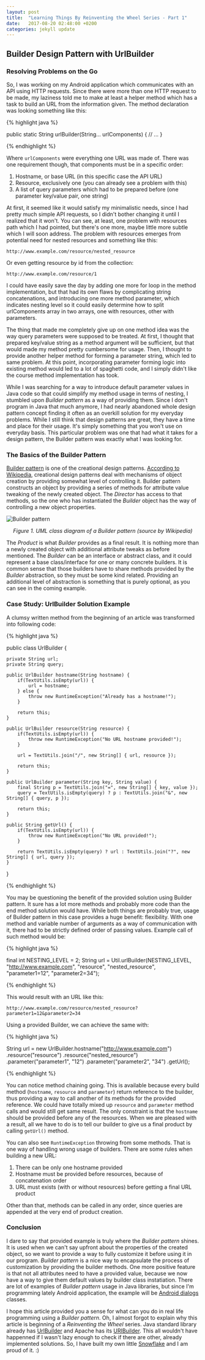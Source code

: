 ```yaml
---
layout: post
title:  "Learning Things By Reinventing the Wheel Series - Part 1"
date:   2017-08-20 02:48:00 +0200
categories: jekyll update
---
```


## Builder Design Pattern with UrlBuilder


### Resolving Problems on the Go

So, I was working on my Android application which communicates with an API using HTTP requests.
Since there were more than one HTTP request to be made, my laziness told me to make at least a
helper method which has a task to build an URL from the information given. The method declaration
was looking something like this:

{% highlight java %}

public static String urlBuilder(String... urlComponents) {
    // ...
}

{% endhighlight %}

Where `urlComponents` were everything one URL was made of. There was one requirement though,
that components must be in a specific order:

1. Hostname, or base URL (in this specific case the API URL)
2. Resource, exclusively one (you can already see a problem with this)
3. A list of query parameters which had to be prepared before (one parameter key/value pair, one string)

At first, it seemed like it would satisfy my minimalistic needs, since I had pretty much simple API
requests, so I didn't bother changing it until I realized that it won't. You can see, at least,
one problem with resources path which I had pointed, but there's one more, maybe little more subtle which I will soon address.
The problem with resources emerges from potential need for nested resources and something like this:

    http://www.example.com/resource/nested_resource
    
Or even getting resource by id from the collection:

    http://www.example.com/resource/1
    
I could have easily save the day by adding one more for loop in the method implementation,
but that had its own flaws by complicating string concatenations, and introducing one more method parameter,
which indicates nesting level so it could easily determine how to split urlComponents array in two arrays, one with resources, other with parameters.

The thing that made me completely give up on one method idea was the way query parameters were supposed to be treated.
At first, I thought that prepared key/value string as a method argument will be sufficient, but that would made my method pretty cumbersome for usage.
Then, I thought to provide another helper method for forming a parameter string, which led to same problem.
At this point, incorporating parameter forming logic into existing method would led to a lot of spaghetti code,
and I simply didn't like the course method implementation has took.

While I was searching for a way to introduce default parameter values in Java code so that could simplify my method usage in terms of nesting,
I stumbled upon *Builder pattern* as a way of providing them.
Since I don't program in Java that much anymore, I had nearly abandoned whole design pattern concept finding it often as an overkill solution for my everyday problems.
While I still think that design patterns are great, they have a time and place for their usage. It's simply something that you won't use on everyday basis. 
This particular problem was one that had what it takes for a design pattern, the Builder pattern was exactly what I was looking for.

### The Basics of the Builder Pattern

[Builder pattern](https://en.wikipedia.org/wiki/Builder_pattern) is one of the creational design patterns.
[According to Wikipedia](https://en.wikipedia.org/wiki/Creational_pattern),
creational design patterns deal with mechanisms of object creation by providing somewhat level of controlling it.
Builder pattern constructs an object by providing a series of methods for attribute value tweaking of the newly created object.
The *Director* has access to that methods, so the one who has instantiated the *Builder* object has the way of controlling a new object properties.

![Builder pattern](https://upload.wikimedia.org/wikipedia/commons/f/f3/Builder_UML_class_diagram.svg "Builder design pattern")
<p style="text-align:center"><em>Figure 1. UML class diagram of a Builder pattern (source by Wikipedia)</em></p>

The *Product* is what *Builder* provides as a final result.
It is nothing more than a newly created object with additional attribute tweaks as before mentioned.
The *Builder* can be an interface or abstract class, and it could represent a base class/interface for one or many concrete builders.
It is common sense that those builders have to share methods provided by the *Builder* abstraction, so they must be some kind related.
Providing an additional level of abstraction is something that is purely optional, as you can see in the coming example.

### Case Study: UrlBuilder Solution Example

A clumsy written method from the beginning of an article was transformed into following code:

{% highlight java %}

public class UrlBuilder {

    private String url;
    private String query;

    public UrlBuilder hostname(String hostname) {
        if(TextUtils.isEmpty(url)) {
            url = hostname;
        } else {
            throw new RuntimeException("Already has a hostname!");
        }

        return this;
    }

    public UrlBuilder resource(String resource) {
        if(TextUtils.isEmpty(url)) {
            throw new RuntimeException("No URL hostname provided!");
        }

        url = TextUtils.join("/", new String[] { url, resource });

        return this;
    }

    public UrlBuilder parameter(String key, String value) {
        final String p = TextUtils.join("=", new String[] { key, value });
        query = TextUtils.isEmpty(query) ? p : TextUtils.join("&", new String[] { query, p });

        return this;
    }

    public String getUrl() {
        if(TextUtils.isEmpty(url)) {
            throw new RuntimeException("No URL provided!");
        }

        return TextUtils.isEmpty(query) ? url : TextUtils.join("?", new String[] { url, query });
    }

}

{% endhighlight %}

You may be questioning the benefit of the provided solution using Builder pattern.
It sure has a lot more methods and probably more code than the end method solution would have.
While both things are probably true, usage of Builder pattern in this case provides a huge benefit: flexibility.
With one method and variable number of arguments as a way of communication with it, there had to be strictly defined order of passing values.
Example call of such method would be:

{% highlight java %}

final int NESTING_LEVEL = 2;
String url = Util.urlBuilder(NESTING_LEVEL, "http://www.example.com", 
                                            "resource", "nested_resource",
                                            "parameter1=12", "parameter2=34");

{% endhighlight %}
    
This would result with an URL like this:

    http://www.example.com/resource/nested_resource?parameter1=12&parameter2=34
    
Using a provided Builder, we can achieve the same with:


{% highlight java %}

String url = new UrlBuilder.hostname("http://www.example.com")
                           .resource("resource")
                           .resource("nested_resource")
                           .parameter("parameter1", "12")
                           .parameter("parameter2", "34")
                           .getUrl();

{% endhighlight %}

You can notice method chaining going.
This is available because every build method (`hostname`, `resource` and `parameter`) return reference to the builder,
thus providing a way to call another of its methods for the provided reference.
We could have totally mixed up `resource` and `parameter` method calls and would still get same result.
The only constraint is that the `hostname` should be provided before any of the resources.
When we are pleased with a result, all we have to do is to tell our builder to give us a final product by calling `getUrl()` method.

You can also see `RuntimeException` throwing from some methods.
That is one way of handling wrong usage of builders.
There are some rules when building a new URL:

1. There can be only one hostname provided
2. Hostname must be provided before resources, because of concatenation order
3. URL must exists (with or without resources) before getting a final URL product

Other than that, methods can be called in any order, since queries are appended at the very end of product creation.

### Conclusion

I dare to say that provided example is truly where the *Builder pattern* shines.
It is used when we can't say upfront about the properties of the created object, so we want to provide a way to fully customize it before using it in our program.
*Builder pattern* is a nice way to encapsulate the process of customization by providing the builder methods.
One more positive feature is that not all attributes need to have a provided value, because we now have a way to give them default values by builder class instatiation.
There are lot of examples of *Builder pattern* usage in Java libraries, but since I'm programming lately Android application, the example will be [Android dialogs](https://developer.android.com/guide/topics/ui/dialogs.html) classes.

I hope this article provided you a sense for what can you do in real life programming using a *Builder pattern*. Oh, I almost forgot to explain why this article is beginning of a *Reinventing the Wheel* series. Java standard library already has [UrlBuilder](https://docs.oracle.com/cd/E35976_01/studio.240/studio_api_ref/com/endeca/util/UrlBuilder.html) and Apache has its [URIBuilder](http://hc.apache.org/httpcomponents-client-ga/httpclient/apidocs/org/apache/http/client/utils/URIBuilder.html). This all wouldn't have happenned if I wasn't lazy enough to check if there are other, already implemented solutions. So, I have built my own little [Snowflake](https://octo-labs.github.io/snowflake/) and I am proud of it. :)